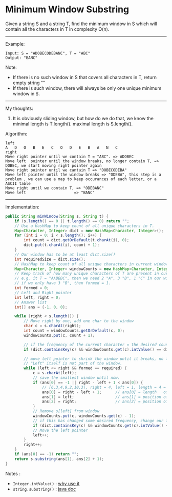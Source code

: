 # Minimum Window Substring

Given a string S and a string T, find the minimum window in S which will contain all the characters in T in complexity O(n).

---

Example:

```
Input: S = "ADOBECODEBANC", T = "ABC"
Output: "BANC"
```

Note:

+ If there is no such window in S that covers all characters in T, return empty string ""
+ If there is such window, there will always be only one unique minimum window in S.

---

My thoughts:

1. It is obviously sliding window, but how do we do that, we know the minimal length is T.length(). maximal length is S.length().

Algorithm:

```
left
A   D   O   B   E   C   O   D   E   B   A   N   C
right
Move right pointer until we contain T = "ABC". => ADOBEC
Move left  pointer until the window breaks, no longer contain T, => DOBEC, we start moving right pointer again
Move right pointer until we cantain T => "DOBECODEBA"
Move left pointer until the window breaks => "ODEBA", this step is a problem , we can use a map to keep occurances of each letter, or a ASCII table
Move right until we contain T, => "ODEBANC"
Move left                     => "BANC"
```

---

Implementation:

```java
public String minWindow(String s, String t) {
    if (s.length() == 0 || t.length() == 0) return "";
    // Use a HashMap to keep count of all unique characters in T.
    Map<Character, Integer> dict = new HashMap<Character, Integer>();
    for (int i = 0; i < s.length(); i++) {
        int count = dict.getOrDefault(t.charAt(i), 0);
        dict.put(t.charAt(i), count + 1);
    }
    // Our window has to be at least dict.size()
    int requiredSize = dict.size();
    // HashMap to keep count of all unique characters in current window
    Map<Character, Integer> windowCounts = new HashMap<Character, Integer>();
    // Keep track of how many unique characters of T are present in current window in desired frequency
    // e.g. it T = "AABBBC", then we need 2 "A", 3 "B", 1 "C" in our window, if we do, formed = 3.
    // if we only have 3 "B", then formed = 1.
    int formed = 0;
    // Left and Right pointer
    int left, right = 0;
    // Answer list
    int[] ans = {-1, 0, 0};

    while (right < s.length()) {
        // Move right by one, add one char to the window
        char c = s.charAt(right);
        int count = windowCounts.getOrDefault(c, 0);
        windowCounts.put(c, count + 1);

        // if the frequency of the current character = the desired count in dict, then increment formed.
        if (dict.containsKey(c) && windowCounts.get(c).intValue() == dict.get(c).intValue()) formed++;

        // move left pointer to shrink the window until it breaks, no longer contains T.
        // "Left" itself is not part of the window.
        while (left <= right && formed == required) {
            c = s.charAt(left);
            // save the smallest window until now.
            if (ans[0] == -1 || right - left + 1 < ans[0]) {
                // [6,3,4,9,2,10,3], right = 4, left = 1, length = 4 = right - left + 1
                ans[0] = right - left + 1;      // ans[0] = length   of our window
                ans[1] = left;                  // ans[1] = position of left pointer
                ans[2] = right;                 // ans[2] = position of right pointer
            }
            // Remove s[left] from window
            windowCounts.put(c, windowCounts.get(c) - 1);
            // if this has changed some desired frequency, change our formed variable
            if (dict.containsKey(c) && windowCounts.get(c).intValue() < dict.get(c).intValue()) formed--;
            // Move the left pointer
            left++;
        }
        right++;
    }
    if (ans[0] == -1) return "";
    return s.substring(ans[1], ans[2] + 1);
}
```

Notes : 

+ `Integer.intValue()` : [why use it](https://stackoverflow.com/questions/3131136/integers-caching-in-java?noredirect=1&lq=1%60)
+ `string.substring()` : [java doc](https://docs.oracle.com/en/java/javase/11/docs/api/java.base/java/lang/String.html#substring(int,int))